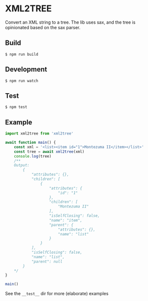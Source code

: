 # XML2TREE

Convert an XML string to a tree. The lib uses sax, and the tree is opinionated based on the sax parser.

## Build
```
$ npm run build
```

## Development
```
$ npm run watch
```

## Test
```
$ npm test
```

## Example
```javascript
import xml2tree from 'xml2tree'

await function main() {
	const xml = '<list><item id="1">Montezuma II</item></list>'
	const tree = await xml2tree(xml)
	console.log(tree)
	/**
	Output:
		{
			"attributes": {},
			"children": [
				{
					"attributes": {
						"id": "1"
					},
					"children": [
						"Montezuma II"
					],
					"isSelfClosing": false,
					"name": "item",
					"parent": {
						"attributes": {},
						"name": "list"
					}
				}
			],
			"isSelfClosing": false,
			"name": "list",
			"parent": null
		}
	*/
}

main()
```
See the `__test__` dir for more (elaborate) examples